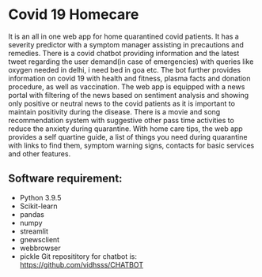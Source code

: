 # Covid 19 Homecare
It is an all in one web app for home quarantined covid patients. It has a severity predictor with a symptom manager assisting in precautions and remedies. There is a covid chatbot providing information and the latest tweet regarding the user demand(in case of emergencies) with queries like oxygen needed in delhi, i need bed in goa etc. The bot further provides information on covid 19 with health and fitness, plasma facts and donation procedure, as well as vaccination. The web app is equipped with a news portal with filtering of the news based on sentiment analysis and showing only positive or neutral news to the covid patients as it is important to maintain positivity during the disease. There is a movie and song recommendation system with suggestive other pass time activities to reduce the anxiety during quarantine. With home care tips, the web app provides a self quartine guide, a list of things you need during quarantine with links to find them, symptom warning signs, contacts for basic services and other features.
## Software requirement: 
* Python 3.9.5
* Scikit-learn
* pandas
* numpy
* streamlit
* gnewsclient 
* webbrowser
* pickle 
Git reposititory for chatbot is: https://github.com/vidhsss/CHATBOT


